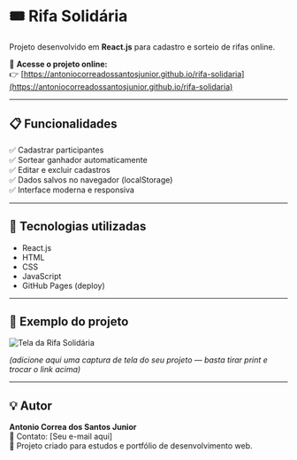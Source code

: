 # 🎟️ Rifa Solidária

Projeto desenvolvido em **React.js** para cadastro e sorteio de rifas online.

🚀 **Acesse o projeto online:**  
👉 [https://antoniocorreadossantosjunior.github.io/rifa-solidaria](https://antoniocorreadossantosjunior.github.io/rifa-solidaria)

---

## 📋 Funcionalidades

✅ Cadastrar participantes  
✅ Sortear ganhador automaticamente  
✅ Editar e excluir cadastros  
✅ Dados salvos no navegador (localStorage)  
✅ Interface moderna e responsiva  

---

## 🧠 Tecnologias utilizadas
- React.js  
- HTML  
- CSS  
- JavaScript  
- GitHub Pages (deploy)

---

## 📸 Exemplo do projeto

![Tela da Rifa Solidária](https://i.imgur.com/qwZKxkE.png)

*(adicione aqui uma captura de tela do seu projeto — basta tirar print e trocar o link acima)*

---

## 💡 Autor
**Antonio Correa dos Santos Junior**  
📧 Contato: [Seu e-mail aqui]  
📍 Projeto criado para estudos e portfólio de desenvolvimento web.
